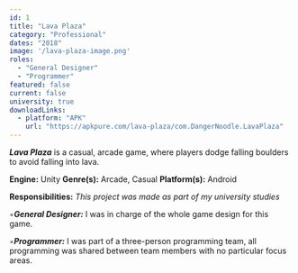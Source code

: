 ```yaml
---
id: 1
title: "Lava Plaza"
category: "Professional"
dates: "2018"
image: '/lava-plaza-image.png'
roles: 
  - "General Designer"
  - "Programmer"
featured: false
current: false
university: true
downloadLinks:
  - platform: "APK"
    url: "https://apkpure.com/lava-plaza/com.DangerNoodle.LavaPlaza"
---
```

***Lava Plaza*** is a casual, arcade game, where players dodge falling boulders to avoid falling into lava.

**Engine:** Unity
**Genre(s):** Arcade, Casual
**Platform(s):** Android

**​Responsibilities:**
*This project was made as part of my university studies*

  ◦***General Designer:*** 
   I was in charge of the whole game design for this game.

  ◦***Programmer:*** 
   I was part of a three-person programming team, all programming was shared between team members with no particular focus areas.